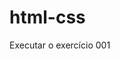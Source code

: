 # html-css
 
<a hreef="https://kaiquessantos.github.io/html-css/exercicios/ex001/">Executar o exercício 001</a>
